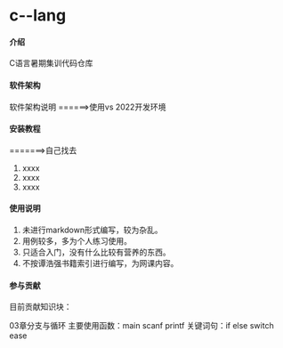 # c--lang

#### 介绍
C语言暑期集训代码仓库

#### 软件架构
软件架构说明
======>使用vs 2022开发环境
#### 安装教程
=======>自己找去
1.  xxxx
2.  xxxx
3.  xxxx

#### 使用说明

1.  未进行markdown形式编写，较为杂乱。
2.  用例较多，多为个人练习使用。
3.  只适合入门，没有什么比较有营养的东西。
4.  不按谭浩强书籍索引进行编写，为网课内容。
#### 参与贡献
目前贡献知识块：

03章分支与循环
    主要使用函数：main scanf printf
    关键词句：if else switch ease 
 